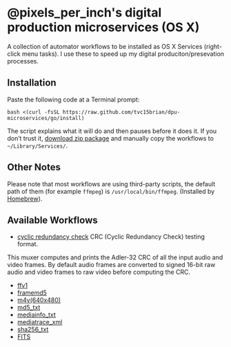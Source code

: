 # @pixels_per_inch's digital production microservices (OS X)

A collection of automator workflows to be installed as OS X Services (right-click menu tasks). I use these to speed up my digital produciton/presevation processes. 

## Installation

Paste the following code at a Terminal prompt:

```shell
bash <(curl -fsSL https://raw.github.com/tvc15brian/dpu-microservices/go/install)
```

The script explains what it will do and then pauses before it does it. If you don’t trust it, [download zip package](https://github.com/tvc15brian/dpu-microservices/archive/master.zip) and manually copy the workflows to `~/Library/Services/`.

## Other Notes

Please note that most workflows are using third-party scripts, the default path of them (for example `ffmpeg`) is `/usr/local/bin/ffmpeg`. (Installed by [Homebrew](http://brew.sh/)).

## Available Workflows

- [cyclic redundancy check](#coming) CRC (Cyclic Redundancy Check) testing format.

This muxer computes and prints the Adler-32 CRC of all the input audio and video frames. By default audio frames are converted to signed 16-bit raw audio and video frames to raw video before computing the CRC.
- [ffv1](#coming)
- [framemd5](#coming)
- [m4v(640x480)](#coming)
- [md5_txt](#coming)
- [mediainfo_txt](#coming)
- [mediatrace_xml](#coming)
- [sha256_txt](#coming)
- [FITS](#coming)